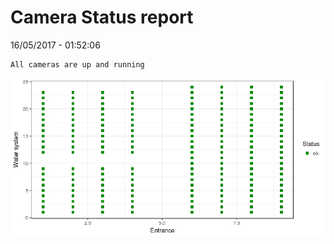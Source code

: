 Camera Status report
================
16/05/2017 - 01:52:06

    All cameras are up and running

![](camreport_files/figure-markdown_github/unnamed-chunk-2-1.png)
